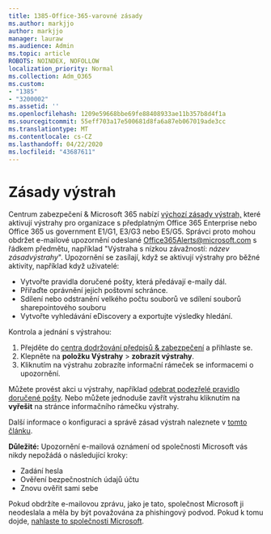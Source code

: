 ```yaml
---
title: 1385-Office-365-varovné zásady
ms.author: markjjo
author: markjjo
manager: lauraw
ms.audience: Admin
ms.topic: article
ROBOTS: NOINDEX, NOFOLLOW
localization_priority: Normal
ms.collection: Adm_O365
ms.custom:
- "1385"
- "3200002"
ms.assetid: ''
ms.openlocfilehash: 1209e59668bbe69fe88408933ae11b357b8d4f1a
ms.sourcegitcommit: 55eff703a17e500681d8fa6a87eb067019ade3cc
ms.translationtype: MT
ms.contentlocale: cs-CZ
ms.lasthandoff: 04/22/2020
ms.locfileid: "43687611"
---
```

# <a name="alert-policies"></a>Zásady výstrah

Centrum zabezpečení & Microsoft 365 nabízí [výchozí zásady výstrah,](https://docs.microsoft.com/office365/securitycompliance/alert-policies#default-alert-policies) které aktivují výstrahy pro organizace s předplatným Office 365 Enterprise nebo Office 365 us government E1/G1, E3/G3 nebo E5/G5. Správci proto mohou obdržet e-mailové upozornění odeslané Office365Alerts@microsoft.com s řádkem předmětu, například "Výstraha s nízkou závažností: *název zásadvýstrahy*". Upozornění se zasílají, když se aktivují výstrahy pro běžné aktivity, například když uživatelé:

- Vytvořte pravidla doručené pošty, která předávají e-maily dál.
- Přiřaďte oprávnění jejich poštovní schránce.
- Sdílení nebo odstranění velkého počtu souborů ve sdílení souborů sharepointového souboru
- Vytvořte vyhledávání eDiscovery a exportujte výsledky hledání.

Kontrola a jednání s výstrahou:

1. Přejděte do [centra dodržování předpisů & zabezpečení](https://protection.office.com) a přihlaste se.
2. Klepněte na **položku Výstrahy** > **zobrazit výstrahy**.
3. Kliknutím na výstrahu zobrazíte informační rámeček se informacemi o upozornění.

Můžete provést akci u výstrahy, například [odebrat podezřelé pravidlo doručené pošty](https://docs.microsoft.com/office365/securitycompliance/responding-to-a-compromised-email-account). Nebo můžete jednoduše zavřít výstrahu kliknutím na **vyřešit** na stránce informačního rámečku výstrahy.

Další informace o konfiguraci a správě zásad výstrah naleznete v [tomto článku](https://docs.microsoft.com/office365/securitycompliance/alert-policies).

**Důležité:** Upozornění e-mailová oznámení od společnosti Microsoft vás nikdy nepožádá o následující kroky:

- Zadání hesla
- Ověření bezpečnostních údajů účtu
- Znovu ověřit sami sebe

Pokud obdržíte e-mailovou zprávu, jako je tato, společnost Microsoft ji neodeslala a měla by být považována za phishingový podvod. Pokud k tomu dojde, [nahlaste to společnosti Microsoft](https://docs.microsoft.com/office365/SecurityCompliance/report-junk-email-and-phishing-scams-in-outlook-on-the-web-eop).